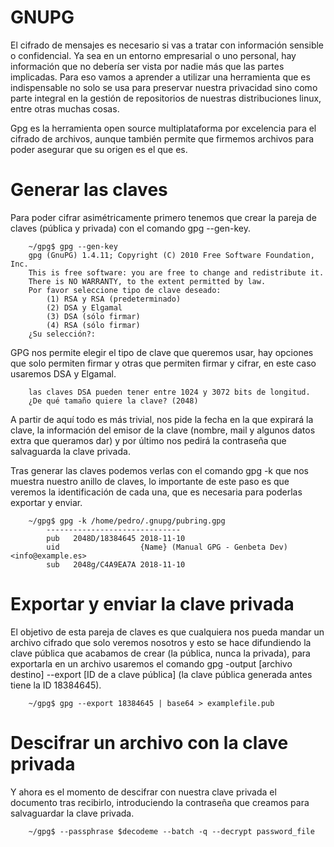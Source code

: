 #          GNUPG
El cifrado de mensajes es necesario si vas a tratar con información sensible o confidencial. Ya sea en un entorno empresarial o uno personal, hay información que no debería ser vista por nadie más que las partes implicadas. Para eso vamos a aprender a utilizar una herramienta que es indispensable no solo se usa para preservar nuestra privacidad sino como parte integral en la gestión de repositorios de nuestras distribuciones linux, entre otras muchas cosas.

Gpg es la herramienta open source multiplataforma por excelencia para el cifrado de archivos, aunque también permite que firmemos archivos para poder asegurar que su origen es el que es.

# Generar las claves

Para poder cifrar asimétricamente primero tenemos que crear la pareja de claves (pública y privada) con el comando gpg --gen-key.

        ~/gpg$ gpg --gen-key
        gpg (GnuPG) 1.4.11; Copyright (C) 2010 Free Software Foundation, Inc.
        This is free software: you are free to change and redistribute it.
        There is NO WARRANTY, to the extent permitted by law.
        Por favor seleccione tipo de clave deseado:
            (1) RSA y RSA (predeterminado)
            (2) DSA y Elgamal
            (3) DSA (sólo firmar)
            (4) RSA (sólo firmar)
        ¿Su selección?:

GPG nos permite elegir el tipo de clave que queremos usar, hay opciones que solo permiten firmar y otras que permiten firmar y cifrar, en este caso usaremos DSA y Elgamal.

        las claves DSA pueden tener entre 1024 y 3072 bits de longitud.
        ¿De qué tamaño quiere la clave? (2048) 

A partir de aquí todo es más trivial, nos pide la fecha en la que expirará la clave, la información del emisor de la clave (nombre, mail y algunos datos extra que queramos dar) y por último nos pedirá la contraseña que salvaguarda la clave privada.

Tras generar las claves podemos verlas con el comando gpg -k que nos muestra nuestro anillo de claves, lo importante de este paso es que veremos la identificación de cada una, que es necesaria para poderlas exportar y enviar.

        ~/gpg$ gpg -k /home/pedro/.gnupg/pubring.gpg
            ------------------------------
            pub   2048D/18384645 2018-11-10
            uid                  {Name} (Manual GPG - Genbeta Dev) <info@example.es>
            sub   2048g/C4A9EA7A 2018-11-10

# Exportar y enviar la clave privada

El objetivo de esta pareja de claves es que cualquiera nos pueda mandar un archivo cifrado que solo veremos nosotros y esto se hace difundiendo la clave pública que acabamos de crear (la pública, nunca la privada), para exportarla en un archivo usaremos el comando gpg -output [archivo destino] --export [ID de a clave pública] (la clave pública generada antes tiene la ID 18384645).

        ~/gpg$ gpg --export 18384645 | base64 > examplefile.pub

# Descifrar un archivo con la clave privada

Y ahora es el momento de descifrar con nuestra clave privada el documento tras recibirlo,  introduciendo la contraseña que creamos para salvaguardar la clave privada.
        
        ~/gpg$ --passphrase $decodeme --batch -q --decrypt password_file